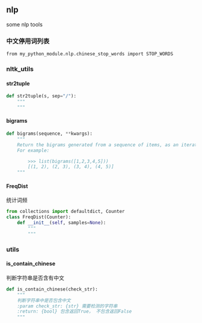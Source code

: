 ## nlp
some nlp tools

### 中文停用词列表

```
from my_python_module.nlp.chinese_stop_words import STOP_WORDS
```

### nltk_utils
#### str2tuple
```python
def str2tuple(s, sep="/"):
    """
    """
```
#### bigrams
```python
def bigrams(sequence, **kwargs):
    """
    Return the bigrams generated from a sequence of items, as an iterator.
    For example:

        >>> list(bigrams([1,2,3,4,5]))
        [(1, 2), (2, 3), (3, 4), (4, 5)]
    """
```
#### FreqDist
统计词频
```python
from collections import defaultdict, Counter
class FreqDist(Counter):
    def __init__(self, samples=None):
        """
        """
```
### utils
#### is_contain_chinese
判断字符串是否含有中文
```python
def is_contain_chinese(check_str):
    """
    判断字符串中是否包含中文
    :param check_str: {str} 需要检测的字符串
    :return: {bool} 包含返回True， 不包含返回False
    """
```
